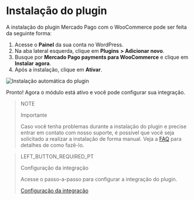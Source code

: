 # Instalação do plugin

A instalação do plugin Mercado Pago com o WooCommerce pode ser feita da seguinte forma: 

1. Acesse o **Painel** da sua conta no WordPress.
2. Na aba lateral esquerda, clique em **Plugins** **> Adicionar novo**.
3. Busque por **Mercado Pago payments para WooCommerce** e clique em **Instalar** **agora**.
4. Após a instalação, clique em **Ativar**.

![Instalação automática do plugin](/images/woocomerce/pt-installation-auto.gif)

Pronto! Agora o módulo está ativo e você pode configurar sua integração.

> NOTE
>
> Importante
>
> Caso você tenha problemas durante a instalação do plugin e precise entrar em contato com nosso suporte, é possível que você seja solicitado a realizar a instalação de forma manual. Veja a [FAQ](https://www.mercadopago[FAKER][URL][DOMAIN]/developers/pt/guides/plugins/woocommerce/faq) para detalhes de como fazê-lo.

> LEFT_BUTTON_REQUIRED_PT
>
> Configuração da integração
>
> Acesse o passo-a-passo para configurar a integração do plugin.
>
> [Configuração da integração](https://www.mercadopago[FAKER][URL][DOMAIN]/developers/pt/guides/plugins/woocommerce/integration)
